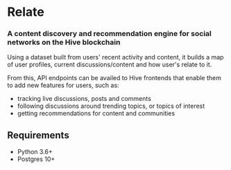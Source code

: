# Relate

### A content discovery and recommendation engine for social networks on the Hive blockchain

Using a dataset built from users' recent activity and content, it builds a map of user profiles, current discussions/content and how user's relate to it.

From this, API endpoints can be availed to Hive frontends that enable them to add new features for users, such as:

- tracking live discussions, posts and comments
- following discussions around trending topics, or topics of interest
- getting recommendations for content and communities


## Requirements

- Python 3.6+
- Postgres 10+